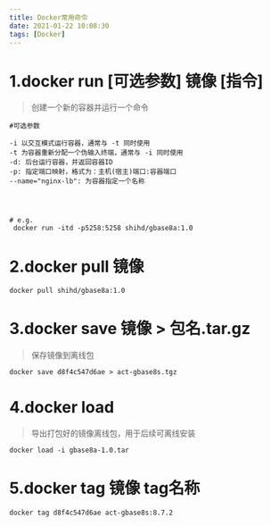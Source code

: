```yaml
---
title: Docker常用命令
date: 2021-01-22 10:08:30
tags: [Docker]
---
```


# 1.docker  run     [可选参数]    镜像     [指令]

> 创建一个新的容器并运行一个命令

```shell
#可选参数

-i 以交互模式运行容器，通常与 -t 同时使用
-t 为容器重新分配一个伪输入终端，通常与 -i 同时使用
-d: 后台运行容器，并返回容器ID
-p: 指定端口映射，格式为：主机(宿主)端口:容器端口
--name="nginx-lb": 为容器指定一个名称



```



```shell

# e.g.
 docker run -itd -p5258:5258 shihd/gbase8a:1.0
```





# 2.docker  pull    镜像

```shell
docker pull shihd/gbase8a:1.0
```



# 3.docker save 镜像 > 包名.tar.gz

> 保存镜像到离线包

```shell
docker save d8f4c547d6ae > act-gbase8s.tgz
```



# 4.docker load 

> 导出打包好的镜像离线包，用于后续可离线安装

```shell
docker load -i gbase8a-1.0.tar
```



# 5.docker tag 镜像 tag名称

```shell
docker tag d8f4c547d6ae act-gbase8s:8.7.2
```

